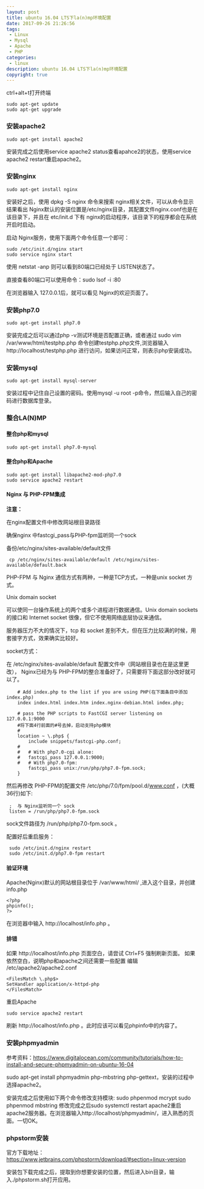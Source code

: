 ```yaml
---
layout: post
title: ubuntu 16.04 LTS下la(n)mp环境配置
date: 2017-09-26 21:26:56
tags:
 - Linux
 - Mysql
 - Apache
 - PHP
categories:
 - linux
description: ubuntu 16.04 LTS下la(n)mp环境配置
copyright: true
---
```


ctrl+alt+t打开终端

```
sudo apt-get update
sudo apt-get upgrade
```

### 安装apache2

    sudo apt-get install apache2

安装完成之后使用service apache2 status查看apahce2的状态，使用service apache2 restart重启apache2。

### 安装nginx

    sudo apt-get install nginx
    
安装好之后，使用 dpkg -S nginx 命令来搜索 nginx相关文件，可以从命令显示结果看出 Nginx默认的安装位置是/etc/nginx目录，其配置文件nginx.conf也是在该目录下，并且在 etc/init.d 下有 nginx的启动程序，该目录下的程序都会在系统开启时启动。

启动 Nginx服务，使用下面两个命令任意一个即可：

    sudo /etc/init.d/nginx start 
    sudo service nginx start

使用 netstat -anp 则可以看到80端口已经处于 LISTEN状态了。 

直接查看80端口可以使用命令：sudo lsof -i :80

在浏览器输入 127.0.0.1后，就可以看见 Nginx的欢迎页面了。

### 安装php7.0

    sudo apt-get install php7.0

安装完成之后可以通过php -v测试环境是否配置正确，或者通过 sudo vim /var/www/html/testphp.php 命令创建testphp.php文件,浏览器输入 http://localhost/testphp.php 进行访问，如果访问正常，则表示php安装成功。

### 安装mysql

    sudo apt-get install mysql-server

安装过程中记住自己设置的密码。使用mysql -u root -p命令，然后输入自己的密码进行数据库登录。

### 整合LA(N)MP

#### 整合php和mysql
    sudo apt-get install php7.0-mysql

#### 整合php和Apache
    sudo apt-get install libapache2-mod-php7.0
    sudo service apache2 restart
    
#### Nginx 与 PHP-FPM集成
     
__注意：__
     
在nginx配置文件中修改网站根目录路径

确保nginx 中fastcgi_pass与PHP-fpm监听同一个sock

备份/etc/nginx/sites-available/default文件 
     
     cp /etc/nginx/sites-available/default /etc/nginx/sites-available/default.back
     
PHP-FPM 与 Nginx 通信方式有两种，一种是TCP方式，一种是unix socket 方式。
     
Unix domain socket 

可以使同一台操作系统上的两个或多个进程进行数据通信。Unix domain sockets 的接口和 Internet socket 很像，但它不使用网络底层协议来通信。
     
服务器压力不大的情况下，tcp 和 socket 差别不大，但在压力比较满的时候，用套接字方式，效果确实比较好。
     
socket方式：
     
在 /etc/nginx/sites-available/default 配置文件中（网站根目录也在是这里更改）， Nginx已经为与 PHP-FPM的整合准备好了，只需要将下面这部分改好就可以了。

```
    # Add index.php to the list if you are using PHP(在下面条目中添加index.php)
    index index.html index.htm index.nginx-debian.html index.php;
	
    # pass the PHP scripts to FastCGI server listening on 127.0.0.1:9000
    #将下面4行前面的#号去掉，启动支持php模块
    #
    location ~ \.php$ {
        include snippets/fastcgi-php.conf;
    #
    #	# With php7.0-cgi alone:
    #	fastcgi_pass 127.0.0.1:9000;
    #	# With php7.0-fpm:
        fastcgi_pass unix:/run/php/php7.0-fpm.sock;
    }
```
然后再修改 PHP-FPM的配置文件 /etc/php/7.0/fpm/pool.d/www.conf
     ，(大概36行)如下:
     
     ;  与 Nginx监听同一个 sock
     listen = /run/php/php7.0-fpm.sock

sock文件路径为 /run/php/php7.0-fpm.sock 。

配置好后重启服务：
     
     sudo /etc/init.d/nginx restart
     sudo /etc/init.d/php7.0-fpm restart

#### 验证环境

Apache(Nginx)默认的网站根目录位于 /var/www/html/ ,进入这个目录，并创建 info.php

```
<?php 
phpinfo();
?>
```

在浏览器中输入 http://localhost/info.php 。

#### 排错

如果 http://localhost/info.php 页面空白，请尝试 Ctrl+F5 强制刷新页面。
如果依然空白，说明php和apache之间还需要一些配置
编辑 /etc/apache2/apache2.conf
```
<FilesMatch \.php$>
SetHandler application/x-httpd-php
</FilesMatch>
```

重启Apache

    sudo service apache2 restart

刷新 http://localhost/info.php 。此时应该可以看见phpinfo中的内容了。

### 安装phpmyadmin
参考资料：https://www.digitalocean.com/community/tutorials/how-to-install-and-secure-phpmyadmin-on-ubuntu-16-04

sudo apt-get install phpmyadmin php-mbstring php-gettext，安装的过程中选择apache2。

安装完成之后使用如下两个命令修改支持模块:
sudo phpenmod mcrypt
sudo phpenmod mbstring
修改完成之后sudo systemctl restart apache2重启apache2服务器。在浏览器输入http://localhost/phpmyadmin/，进入熟悉的页面。一切OK。

### phpstorm安装
官方下载地址：https://www.jetbrains.com/phpstorm/download/#section=linux-version

安装包下载完成之后，提取到你想要安装的位置，然后进入bin目录，输入./phpstorm.sh打开应用。